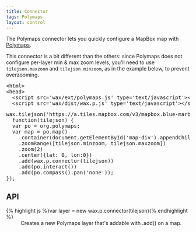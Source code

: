 ```yaml
---
title: Connector
tags: Polymaps
layout: control
---
```


The Polymaps connector lets you quickly configure a MapBox map with
[Polymaps](https://polymaps.org/).

This connector is a bit different than the others: since Polymaps
does not configure per-layer min & max zoom levels, you'll need to
use <code>tilejson.maxzoom</code> and <code>tilejson.minzoom</code>,
as in the example below, to prevent overzooming.

<pre class='prettyprint'>
&lt;html&gt;
&lt;head&gt;
  &lt;script src='wax/ext/polymaps.js' type='text/javascript'&gt;&lt;/script&gt;
  &lt;script src='wax/dist/wax.p.js' type='text/javascript'&gt;&lt;/script&gt;
</pre>

<div id='map-div' class='demo-map'></div>

<pre class='prettyprint live'>
wax.tilejson('https://a.tiles.mapbox.com/v3/mapbox.blue-marble-topo-jul-bw.jsonp',
  function(tilejson) {
  var po = org.polymaps;
  var map = po.map()
    .container(document.getElementById('map-div').appendChild(po.svg('svg')))
    .zoomRange([tilejson.minzoom, tilejson.maxzoom])
    .zoom(2)
    .center({lat: 0, lon:0})
    .add(wax.p.connector(tilejson))
    .add(po.interact())
    .add(po.compass().pan('none'));
});
</pre>

## API

<dl>
  <dt>{% highlight js %}var layer = new wax.p.connector(tilejson){% endhighlight %}</dt>
  <dd>
  Creates a new Polymaps layer that's addable with .add() on a map.
  </dd>
</dl>
